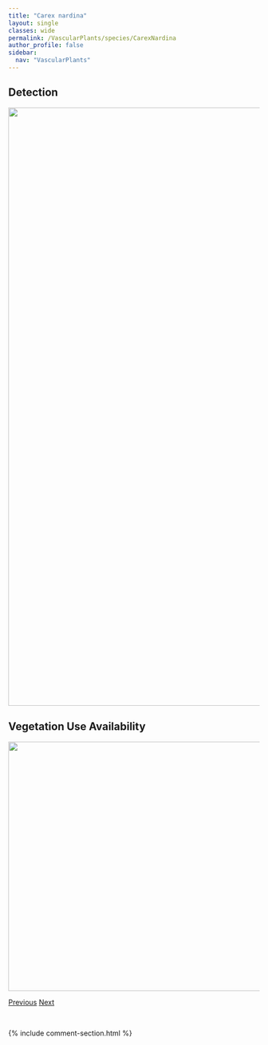 ```yaml
---
title: "Carex nardina"
layout: single
classes: wide
permalink: /VascularPlants/species/CarexNardina
author_profile: false
sidebar:
  nav: "VascularPlants"
---
```


<h2>Detection</h2>

<a href="https://drive.google.com/uc?export=view&id=1FuU4v98Deib9ZJiP0rthxxvtdvcosZDi">
<img src="https://drive.google.com/uc?export=view&id=1FuU4v98Deib9ZJiP0rthxxvtdvcosZDi" height = "1200" width = "800">
</a>


<h2>Vegetation Use Availability</h2>

<a href="https://drive.google.com/uc?export=view&id=1LiRR_6GvS3SUnKl50qeJEgckD92v7awx">
<img src="https://drive.google.com/uc?export=view&id=1LiRR_6GvS3SUnKl50qeJEgckD92v7awx" height = "500" width = "1000">
</a>


<a href="/DevelopmentWebsite/VascularPlants/species/CarexMyosuroides" class="pagination--pager" title="Carex myosuroides">Previous</a> <a href="/DevelopmentWebsite/VascularPlants/species/CarexNebrascensis" class="pagination--pager" title="Carex nebrascensis">Next</a>

<p>&nbsp;</p>

{% include comment-section.html %}
